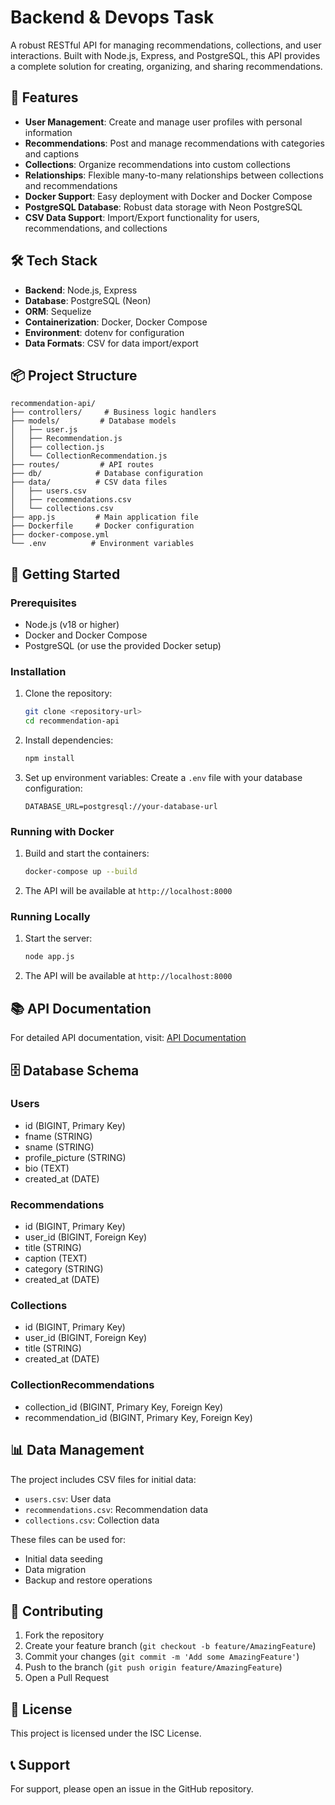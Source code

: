 # Backend & Devops Task 

A robust RESTful API for managing recommendations, collections, and user interactions. Built with Node.js, Express, and PostgreSQL, this API provides a complete solution for creating, organizing, and sharing recommendations.

## 🚀 Features

- **User Management**: Create and manage user profiles with personal information
- **Recommendations**: Post and manage recommendations with categories and captions
- **Collections**: Organize recommendations into custom collections
- **Relationships**: Flexible many-to-many relationships between collections and recommendations
- **Docker Support**: Easy deployment with Docker and Docker Compose
- **PostgreSQL Database**: Robust data storage with Neon PostgreSQL
- **CSV Data Support**: Import/Export functionality for users, recommendations, and collections

## 🛠️ Tech Stack

- **Backend**: Node.js, Express
- **Database**: PostgreSQL (Neon)
- **ORM**: Sequelize
- **Containerization**: Docker, Docker Compose
- **Environment**: dotenv for configuration
- **Data Formats**: CSV for data import/export

## 📦 Project Structure

```
recommendation-api/
├── controllers/     # Business logic handlers
├── models/         # Database models
│   ├── user.js
│   ├── Recommendation.js
│   ├── collection.js
│   └── CollectionRecommendation.js
├── routes/         # API routes
├── db/            # Database configuration
├── data/          # CSV data files
│   ├── users.csv
│   ├── recommendations.csv
│   └── collections.csv
├── app.js         # Main application file
├── Dockerfile     # Docker configuration
├── docker-compose.yml
└── .env          # Environment variables
```

## 🚀 Getting Started

### Prerequisites

- Node.js (v18 or higher)
- Docker and Docker Compose
- PostgreSQL (or use the provided Docker setup)

### Installation

1. Clone the repository:
   ```bash
   git clone <repository-url>
   cd recommendation-api
   ```

2. Install dependencies:
   ```bash
   npm install
   ```

3. Set up environment variables:
   Create a `.env` file with your database configuration:
   ```
   DATABASE_URL=postgresql://your-database-url
   ```

### Running with Docker

1. Build and start the containers:
   ```bash
   docker-compose up --build
   ```

2. The API will be available at `http://localhost:8000`

### Running Locally

1. Start the server:
   ```bash
   node app.js
   ```

2. The API will be available at `http://localhost:8000`

## 📚 API Documentation

For detailed API documentation, visit: [API Documentation](https://documenter.getpostman.com/view/23481716/2sB2cd5yL4)

## 🗄️ Database Schema

### Users
- id (BIGINT, Primary Key)
- fname (STRING)
- sname (STRING)
- profile_picture (STRING)
- bio (TEXT)
- created_at (DATE)

### Recommendations
- id (BIGINT, Primary Key)
- user_id (BIGINT, Foreign Key)
- title (STRING)
- caption (TEXT)
- category (STRING)
- created_at (DATE)

### Collections
- id (BIGINT, Primary Key)
- user_id (BIGINT, Foreign Key)
- title (STRING)
- created_at (DATE)

### CollectionRecommendations
- collection_id (BIGINT, Primary Key, Foreign Key)
- recommendation_id (BIGINT, Primary Key, Foreign Key)

## 📊 Data Management

The project includes CSV files for initial data:
- `users.csv`: User data
- `recommendations.csv`: Recommendation data
- `collections.csv`: Collection data

These files can be used for:
- Initial data seeding
- Data migration
- Backup and restore operations

## 🤝 Contributing

1. Fork the repository
2. Create your feature branch (`git checkout -b feature/AmazingFeature`)
3. Commit your changes (`git commit -m 'Add some AmazingFeature'`)
4. Push to the branch (`git push origin feature/AmazingFeature`)
5. Open a Pull Request

## 📝 License

This project is licensed under the ISC License.

## 📞 Support

For support, please open an issue in the GitHub repository.

